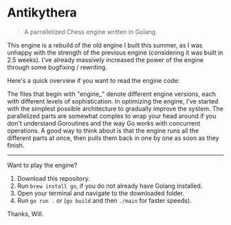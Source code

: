 # Antikythera

> A parrallelized Chess engine written in Golang.

This engine is a rebuild of the old engine I built this summer, as I was unhappy with the strength of the previous engine (considering it was built in 2.5 weeks). I've already massively increased the power of the engine through some bugfixing / rewriting.

Here's a quick overview if you want to read the engine code:

The files that begin with "engine\_" denote different engine versions, each with different levels of sophistication. In optimizing the engine, I've started with the simplest possible architecture to gradually improve the system. The parallelized parts are somewhat complex to wrap your head around if you don't understand Goroutines and the way Go works with concurrent operations. A good way to think about is that the engine runs all the different parts at once, then pulls them back in one by one as soon as they finish.

---    

Want to play the engine?

1. Download this repository.  
2. Run ```brew install go```, if you do not already have Golang installed.  
3. Open your terminal and navigate to the downloaded folder.  
4. Run ```go run .``` or (```go build``` and then ```./main``` for faster speeds).  

Thanks, Will.

